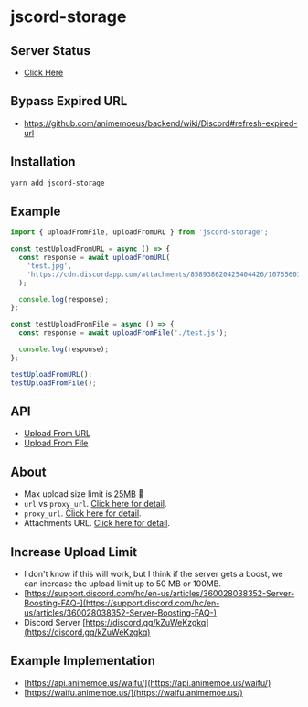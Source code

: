 # jscord-storage

## Server Status

- [Click Here](https://stats.uptimerobot.com/GKy6liBGw7/788953682)

## Bypass Expired URL

- https://github.com/animemoeus/backend/wiki/Discord#refresh-expired-url

## Installation

```bash
yarn add jscord-storage
```

## Example

```javascript
import { uploadFromFile, uploadFromURL } from 'jscord-storage';

const testUploadFromURL = async () => {
  const response = await uploadFromURL(
    'test.jpg',
    'https://cdn.discordapp.com/attachments/858938620425404426/1076560199218892902/waifu-animemoeus.jpg'
  );

  console.log(response);
};

const testUploadFromFile = async () => {
  const response = await uploadFromFile('./test.js');

  console.log(response);
};

testUploadFromURL();
testUploadFromFile();

```

## API

- [Upload From URL](https://discord-storage.animemoe.us/api/upload-from-url/)
- [Upload From File](https://discord-storage.animemoe.us/api/upload-from-file/)

## About

- Max upload size limit is [25MB](https://twitter.com/discord/status/1645522780337885184) 🥳
- `url` vs `proxy_url`. [Click here for detail](https://www.reddit.com/r/discordapp/comments/e8lgj2/mediadiscordappnet_cdndiscordappcom/).
- `proxy_url`. [Click here for detail](https://www.reddit.com/r/discordapp/comments/f1ixly/.discord_adding_lower_width_and_height_to_linked/).
- Attachments URL. [Click here for detail](https://support.discord.com/hc/en-us/community/posts/360061593771-Privacy-for-CDN-attachements).

## Increase Upload Limit

- I don't know if this will work, but I think if the server gets a boost, we can increase the upload limit up to 50 MB or 100MB.
- [https://support.discord.com/hc/en-us/articles/360028038352-Server-Boosting-FAQ-](https://support.discord.com/hc/en-us/articles/360028038352-Server-Boosting-FAQ-)
- Discord Server [https://discord.gg/kZuWeKzgkq](https://discord.gg/kZuWeKzgkq)

## Example Implementation

- [https://api.animemoe.us/waifu/](https://api.animemoe.us/waifu/)
- [https://waifu.animemoe.us/](https://waifu.animemoe.us/)
